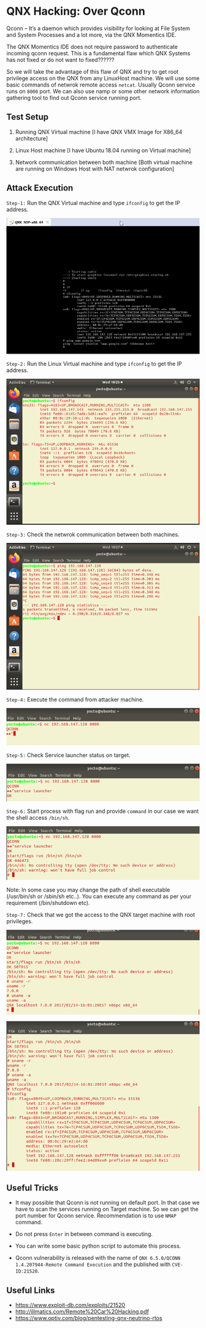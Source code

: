 # QNX Hacking: Over Qconn

Qconn – It’s a daemon which provides visibility for looking at File System and System Processes and a lot more, via the QNX Momentics IDE.

The QNX Momentics IDE does not require password to authenticate incoming qconn request. This is a fundamental flaw which QNX Systems has not fixed or do not want to fixed??????

So we will take the advantage of this flaw of QNX and try to get root privilege access on the QNX from any LinuxHost machine. We will use some basic commands of netwrok remote access `netcat`. Usually Qconn service runs on `8000` port. We can also use namp or some other network information gathering tool to find out Qconn service running port.

## Test Setup

1. Running QNX Virtual machine [I have QNX VMX Image for X86_64 architecture]

2. Linux Host machine [I have Ubuntu 18.04 running on Virtual machine]

3. Network communication between both machine [Both virtual machine are running on Windows Host with NAT netwrok configuration]

## Attack Execution

`Step-1:` Run the QNX Virtual machine and type `ifconfig` to get the IP address.

![QNX VM](Qconn/QNX_VM.png)

`Step-2:` Run the Linux Virtual machine and type `ifconfig` to get the IP address.

![Linux VM](Qconn/LINUX_VM.png)

`Step-3:` Check the netwrok communication between both machines.

![Ping](Qconn/PING.png)

`Step-4:` Execute the command from attacker machine.

![NC](Qconn/NC.png)

`Step-5:` Check Service launcher status on target.

![SL](Qconn/SL.png)

`Step-6:` Start process with flag run and provide `command` in our case we want the shell access `/bin/sh`.

![SHELL](Qconn/SHELL.png)

Note: In some case you may change the path of shell executable (/usr/bin/sh or /sbin/sh etc..). You can execute any command as per your requirement (/bin/shutdown etc).

`Step-7:` Check that we got the access to the QNX target machine with root privileges.

![HACK1](Qconn/HACK1.png)

![HACK2](Qconn/HACK2.png)

## Useful Tricks

* It may possible that Qconn is not running on default port. In that case we have to scan the services running on Target machine. So we can get the port number for Qconn service. Recommendation is to use `NMAP` command.

* Do not press `Enter` in between command is executing.

* You can write some basic python script to automate this process.

* Qconn vulnerability is released with the name of `QNX 6.5.0/QCONN 1.4.207944-Remote Command Execution` and the published with `CVE-ID:21520`.

## Useful Links

* https://www.exploit-db.com/exploits/21520
* http://illmatics.com/Remote%20Car%20Hacking.pdf
* https://www.optiv.com/blog/pentesting-qnx-neutrino-rtos
